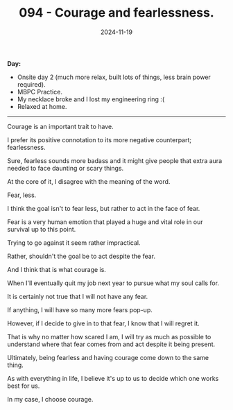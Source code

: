 ﻿---
title: 094 - Courage and fearlessness.
date: 2024-11-19
categories: ["daily"]
tags: posts

---
**Day:** 

- Onsite day 2 (much more relax, built lots of things, less brain power required).
- MBPC Practice.
- My necklace broke and I lost my engineering ring :(
- Relaxed at home.
---
Courage is an important trait to have.

I prefer its positive connotation to its more negative counterpart; fearlessness.

Sure, fearless sounds more badass and it might give people that extra aura needed to face daunting or scary things.

At the core of it, I disagree with the meaning of the word.

Fear, less.

I think the goal isn't to fear less, but rather to act in the face of fear.

Fear is a very human emotion that played a huge and vital role in our survival up to this point.

Trying to go against it seem rather impractical.

Rather, shouldn't the goal be to act despite the fear.

And I think that is what courage is.

When I'll eventually quit my job next year to pursue what my soul calls for.

It is certainly not true that I will not have any fear.

If anything, I will have so many more fears pop-up.

However, if I decide to give in to that fear, I know that I will regret it.

That is why no matter how scared I am, I will try as much as possible to understand where that fear comes from and act despite it being present.

Ultimately, being fearless and having courage come down to the same thing.

As with everything in life, I believe it's up to us to decide which one works best for us.

In my case, I choose courage.


